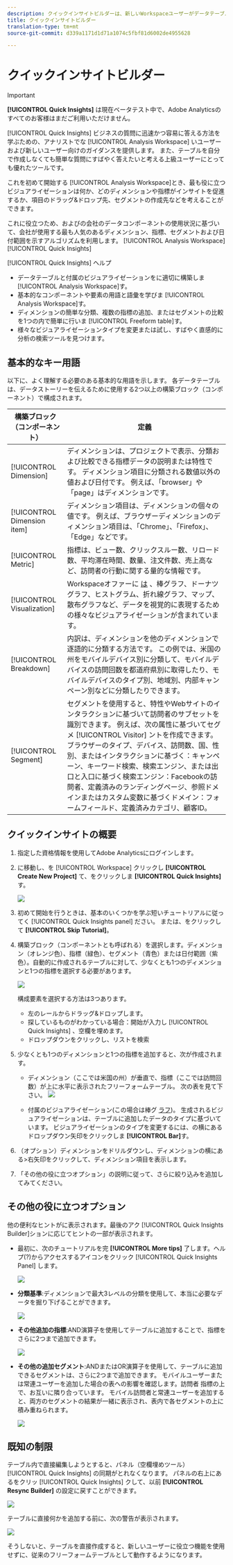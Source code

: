 ```yaml
---
description: クイックインサイトビルダーは、新しいWorkspaceユーザーがデータテーブルやビジュアライゼーションを作成する際に役立つツールです
title: クイックインサイトビルダー
translation-type: tm+mt
source-git-commit: d339a1171d1d71a1074c5fbf81d6002de4955628

---
```



# クイックインサイトビルダー

>[!IMPORTANT]
>
>**[!UICONTROL Quick Insights]** は現在ベータテスト中で、Adobe Analyticsのすべてのお客様はまだご利用いただけません。

[!UICONTROL Quick Insights] ビジネスの質問に迅速かつ容易に答える方法を学ぶための、アナリストでな [!UICONTROL Analysis Workspace] いユーザーおよび新しいユーザー向けのガイダンスを提供します。 また、テーブルを自分で作成しなくても簡単な質問にすばやく答えたいと考える上級ユーザーにとっても優れたツールです。

これを初めて開始する [!UICONTROL Analysis Workspace]とき、最も役に立つビジュアライゼーションは何か、どのディメンションや指標がインサイトを促進するか、項目のドラッグ&amp;ドロップ先、セグメントの作成先などを考えることができます。

これに役立つため、およびの会社のデータコンポーネントの使用状況に基づいて、会社が使用する最も人気のあるディメンション、指標、セグメントおよび日付範囲を示すアルゴリズムを利用します。 [!UICONTROL Analysis Workspace][!UICONTROL Quick Insights]

[!UICONTROL Quick Insights] ヘルプ

* データテーブルと付属のビジュアライゼーションをに適切に構築しま [!UICONTROL Analysis Workspace]す。
* 基本的なコンポーネントや要素の用語と語彙を学びま [!UICONTROL Analysis Workspace]す。
* ディメンションの簡単な分類、複数の指標の追加、またはセグメントの比較を1つの内で簡単に行いま [!UICONTROL Freeform table]す。
* 様々なビジュアライゼーションタイプを変更または試し、すばやく直感的に分析の検索ツールを見つけます。

## 基本的なキー用語

以下に、よく理解する必要のある基本的な用語を示します。 各データテーブルは、データストーリーを伝えるために使用する2つ以上の構築ブロック（コンポーネント）で構成されます。

| 構築ブロック（コンポーネント） | 定義 |
|---|---|
| [!UICONTROL Dimension] | ディメンションは、プロジェクトで表示、分類および比較できる指標データの説明または特性です。 ディメンション項目に分類される数値以外の値および日付です。 例えば、「browser」や「page」はディメンションです。 |
| [!UICONTROL Dimension item] | ディメンション項目は、ディメンションの個々の値です。 例えば、ブラウザーディメンションのディメンション項目は、「Chrome」、「Firefox」、「Edge」などです。 |
| [!UICONTROL Metric] | 指標は、ビュー数、クリックスルー数、リロード数、平均滞在時間、数量、注文件数、売上高など、訪問者の行動に関する量的な情報です。 |
| [!UICONTROL Visualization] | Workspaceオファーに [は](/help/analyze/analysis-workspace/visualizations/t-sync-visualization.md) 、棒グラフ、ドーナツグラフ、ヒストグラム、折れ線グラフ、マップ、散布グラフなど、データを視覚的に表現するための様々なビジュアライゼーションが含まれています。 |
| [!UICONTROL Breakdown] | 内訳は、ディメンションを他のディメンションで逐語的に分類する方法です。 この例では、米国の州をモバイルデバイス別に分類して、モバイルデバイスの訪問回数を都道府県別に取得したり、モバイルデバイスのタイプ別、地域別、内部キャンペーン別などに分類したりできます。 |
| [!UICONTROL Segment] | セグメントを使用すると、特性やWebサイトのインタラクションに基づいて訪問者のサブセットを識別できます。 例えば、次の属性に基づいてセグメ [!UICONTROL Visitor] ントを作成できます。ブラウザーのタイプ、デバイス、訪問数、国、性別、またはインタラクションに基づく：キャンペーン、キーワード検索、検索エンジン、または出口と入口に基づく検索エンジン：Facebookの訪問者、定義済みのランディングページ、参照ドメインまたはカスタム変数に基づくドメイン：フォームフィールド、定義済みカテゴリ、顧客ID。 |

## クイックインサイトの概要

1. 指定した資格情報を使用してAdobe Analyticsにログインします。
1. に移動し、を [!UICONTROL Workspace] クリックし **[!UICONTROL Create New Project]** て、をクリックしま **[!UICONTROL Quick Insights]**&#x200B;す。

   ![](assets/qibuilder.png)

1. 初めて開始を行うときは、基本のいくつかを学ぶ短いチュートリアルに従ってく [!UICONTROL Quick Insights panel] ださい。 または、をクリックして **[!UICONTROL Skip Tutorial]**。
1. 構築ブロック（コンポーネントとも呼ばれる）を選択します。ディメンション（オレンジ色）、指標（緑色）、セグメント（青色）または日付範囲（紫色）。自動的に作成されるテーブルに対して、少なくとも1つのディメンションと1つの指標を選択する必要があります。

   ![](assets/qibuilder2.png)

   構成要素を選択する方法は3つあります。
   * 左のレールからドラッグ&amp;ドロップします。
   * 探しているものがわかっている場合：開始が入力し [!UICONTROL Quick Insights] 、空欄を埋めます。
   * ドロップダウンをクリックし、リストを検索

1. 少なくとも1つのディメンションと1つの指標を追加すると、次が作成されます。

   * ディメンション（ここでは米国の州）が垂直で、指標（ここでは訪問回数）が上に水平に表示されたフリーフォームテーブル。 次の表を見て下さい。
   ![](assets/qibuilder3.png)

   * 付属のビジュアライゼーション(この場合は棒グ [ラフ](/help/analyze/analysis-workspace/visualizations/bar.md))。 生成されるビジュアライゼーションは、テーブルに追加したデータのタイプに基づいています。 ビジュアライゼーションのタイプを変更するには、の横にあるドロップダウン矢印をクリックしま **[!UICONTROL Bar]**&#x200B;す。


1. （オプション）ディメンションをドリルダウンし、ディメンションの横にある>右矢印をクリックして、ディメンション項目を表示します。

1. 「その他の役に立つオプション」の説明に従って、さらに絞り込みを追加してみてください。

## その他の役に立つオプション

他の便利なヒントがに表示されます。最後のアク [!UICONTROL Quick Insights Builder]ションに応じてヒントの一部が表示されます。

* 最初に、次のチュートリアルを完 **[!UICONTROL More tips]** 了します。ヘルプ(?)からアクセスするアイコンをクリック [!UICONTROL Quick Insights Panel] します。

   ![](assets/qibuilder4.png)

* **分類基準**:ディメンションで最大3レベルの分類を使用して、本当に必要なデータを掘り下げることができます。

   ![](assets/qibuilder5.png)

* **その他追加の指標**:AND演算子を使用してテーブルに追加することで、指標をさらに2つまで追加できます。

   ![](assets/qibuilder6.png)

* **その他の追加セグメント**:ANDまたはOR演算子を使用して、テーブルに追加できるセグメントは、さらに2つまで追加できます。 モバイルユーザーまたは常連ユーザーを追加した場合の表への影響を確認します。訪問者 指標の上で、お互いに隣り合っています。 モバイル訪問者と常連ユーザーを追加すると、両方のセグメントの結果が一緒に表示され、表内で各セグメントの上に積み重ねられます。

   ![](assets/qibuilder7.png)

## 既知の制限

テーブル内で直接編集しようとすると、パネル（空欄埋めツール） [!UICONTROL Quick Insights] の同期がとれなくなります。 パネルの右上にあるをクリッ [!UICONTROL Quick Insights] クして、以前 **[!UICONTROL Resync Builder]** の設定に戻すことができます。

![](assets/qibuilder9.png)

テーブルに直接何かを追加する前に、次の警告が表示されます。

![](assets/qibuilder8.png)

そうしないと、テーブルを直接作成すると、新しいユーザーに役立つ機能を使用せずに、従来のフリーフォームテーブルとして動作するようになります。

